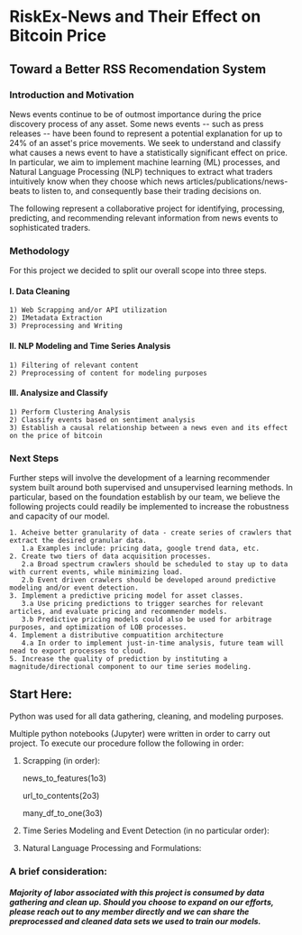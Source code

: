 # RiskEx-News and Their Effect on Bitcoin Price
## Toward a Better RSS Recomendation System



### Introduction and Motivation

News events continue to be of outmost importance during the price discovery process of any asset. Some news events -- such as press releases -- have been found to represent a potential explanation for up to 24% of an asset's price movements. We seek to understand and classify what causes a news event to have a statistically significant effect on price. In particular, we aim to implement machine learning (ML) processes, and Natural Language Processing (NLP) techniques to extract what traders intuitively know when they choose which news articles/publications/news-beats to listen to, and consequently base their trading decisions on. 

The following represent a collaborative project for identifying, processing, predicting, and recommending relevant information from news events to sophisticated traders.



### Methodology
For this project we decided to split our overall scope into three steps. 
 
#### I. Data Cleaning
    1) Web Scrapping and/or API utilization
    2) IMetadata Extraction
    3) Preprocessing and Writing

#### II. NLP Modeling and Time Series Analysis
    1) Filtering of relevant content 
    2) Preprocessing of content for modeling purposes

#### III. Analysize and Classify
    1) Perform Clustering Analysis
    2) Classify events based on sentiment analysis
    3) Establish a causal relationship between a news even and its effect on the price of bitcoin 



### Next Steps
Further steps will involve the development of a learning recommender system built around both supervised and unsupervised learning methods. In particular, based on the foundation establish by our team, we believe the following projects could readily be implemented to increase the robustness and capacity of our model.

    1. Acheive better granularity of data - create series of crawlers that extract the desired granular data.
       1.a Examples include: pricing data, google trend data, etc.  
    2. Create two tiers of data acquisition processes.
       2.a Broad spectrum crawlers should be scheduled to stay up to data with current events, while minimizing load. 
       2.b Event driven crawlers should be developed around predictive modeling and/or event detection.
    3. Implement a predictive pricing model for asset classes. 
       3.a Use pricing predictions to trigger searches for relevant articles, and evaluate pricing and recommender models.
       3.b Predictive pricing models could also be used for arbitrage purposes, and optimization of LOB processes.
    4. Implement a distributive compuatition architecture
       4.a In order to implement just-in-time analysis, future team will nead to export processes to cloud.
    5. Increase the quality of prediction by instituting a magnitude/directional component to our time series modeling.



## Start Here:
Python was used for all data gathering, cleaning, and modeling purposes.

Multiple python notebooks (Jupyter) were written in order to carry out project. To execute our procedure follow the following in order:

1) Scrapping (in order):

    news_to_features(1o3)
    
    url_to_contents(2o3)
    
    many_df_to_one(3o3)
        
2) Time Series Modeling and Event Detection (in no particular order): 

    <name to be included upon completion>	
    
    <name to be included upon completion>
  
    <name to be included upon completion>

3) Natural Language Processing and Formulations:

    <name to be included upon completion>
    
    <name to be included upon completion>
    
    <name to be included upon completion>
  
  
  
   

### A brief consideration:
##### Majority of labor associated with this project is consumed by data gathering and clean up. Should you choose to expand on our efforts, please reach out to any member directly and we can share the preprocessed and cleaned data sets we used to train our models. 
